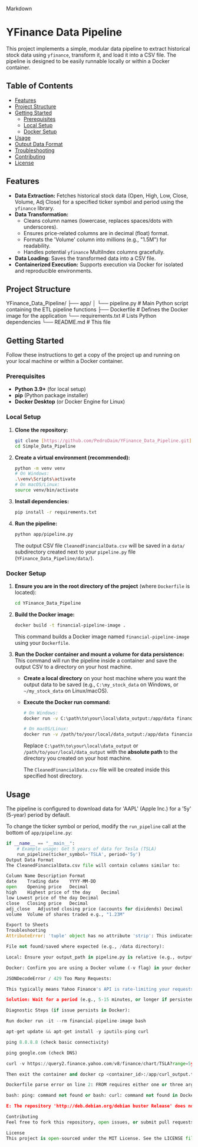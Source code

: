 Markdown

# YFinance Data Pipeline

This project implements a simple, modular data pipeline to extract historical stock data using `yfinance`, transform it, and load it into a CSV file. The pipeline is designed to be easily runnable locally or within a Docker container.

## Table of Contents

- [Features](#features)
- [Project Structure](#project-structure)
- [Getting Started](#getting-started)
  - [Prerequisites](#prerequisites)
  - [Local Setup](#local-setup)
  - [Docker Setup](#docker-setup)
- [Usage](#usage)
- [Output Data Format](#output-data-format)
- [Troubleshooting](#troubleshooting)
- [Contributing](#contributing)
- [License](#license)

## Features

* **Data Extraction:** Fetches historical stock data (Open, High, Low, Close, Volume, Adj Close) for a specified ticker symbol and period using the `yfinance` library.
* **Data Transformation:**
    * Cleans column names (lowercase, replaces spaces/dots with underscores).
    * Ensures price-related columns are in decimal (float) format.
    * Formats the 'Volume' column into millions (e.g., "1.5M") for readability.
    * Handles potential `yfinance` MultiIndex columns gracefully.
* **Data Loading:** Saves the transformed data into a CSV file.
* **Containerized Execution:** Supports execution via Docker for isolated and reproducible environments.

## Project Structure

YFinance_Data_Pipeline/
├── app/
│   └── pipeline.py       # Main Python script containing the ETL pipeline functions
├── Dockerfile            # Defines the Docker image for the application
└── requirements.txt      # Lists Python dependencies
└── README.md             # This file


## Getting Started

Follow these instructions to get a copy of the project up and running on your local machine or within a Docker container.

### Prerequisites

* **Python 3.9+** (for local setup)
* **pip** (Python package installer)
* **Docker Desktop** (or Docker Engine for Linux)

### Local Setup

1.  **Clone the repository:**
    ```bash
    git clone [https://github.com/PedroDaim/YFinance_Data_Pipeline.git](https://github.com/PedroDaim/YFinance_Data_Pipeline.git)
    cd Simple_Data_Pipeline
    ```
2.  **Create a virtual environment (recommended):**
    ```bash
    python -m venv venv
    # On Windows:
    .\venv\Scripts\activate
    # On macOS/Linux:
    source venv/bin/activate
    ```

3.  **Install dependencies:**
    ```bash
    pip install -r requirements.txt
    ```

4.  **Run the pipeline:**
    ```bash
    python app/pipeline.py
    ```
    The output CSV file `CleanedFinancialData.csv` will be saved in a `data/` subdirectory created next to your `pipeline.py` file (`YFinance_Data_Pipeline/data/`).

### Docker Setup

1.  **Ensure you are in the root directory of the project** (where `Dockerfile` is located):
    ```bash
    cd YFinance_Data_Pipeline
    ```

2.  **Build the Docker image:**
    ```bash
    docker build -t financial-pipeline-image .
    ```
    This command builds a Docker image named `financial-pipeline-image` using your `Dockerfile`.

3.  **Run the Docker container and mount a volume for data persistence:**
    This command will run the pipeline inside a container and save the output CSV to a directory on your host machine.

    * **Create a local directory** on your host machine where you want the output data to be saved (e.g., `C:\my_stock_data` on Windows, or `~/my_stock_data` on Linux/macOS).

    * **Execute the Docker run command:**
        ```bash
        # On Windows:
        docker run -v C:\path\to\your\local\data_output:/app/data financial-pipeline-image

        # On macOS/Linux:
        docker run -v /path/to/your/local/data_output:/app/data financial-pipeline-image
        ```
        Replace `C:\path\to\your\local\data_output` or `/path/to/your/local/data_output` with the **absolute path** to the directory you created on your host machine.

        The `CleanedFinancialData.csv` file will be created inside this specified host directory.

## Usage

The pipeline is configured to download data for 'AAPL' (Apple Inc.) for a '5y' (5-year) period by default.

To change the ticker symbol or period, modify the `run_pipeline` call at the bottom of `app/pipeline.py`:

```python
if __name__ == "__main__":
    # Example usage: Get 5 years of data for Tesla (TSLA)
    run_pipeline(ticker_symbol='TSLA', period='5y')
Output Data Format
The CleanedFinancialData.csv file will contain columns similar to:

Column Name	Description	Format
date	Trading date	YYYY-MM-DD
open	Opening price	Decimal
high	Highest price of the day	Decimal
low	Lowest price of the day	Decimal
close	Closing price	Decimal
adj_close	Adjusted closing price (accounts for dividends)	Decimal
volume	Volume of shares traded	e.g., "1.23M"

Export to Sheets
Troubleshooting
AttributeError: 'tuple' object has no attribute 'strip': This indicates an issue with column name processing, likely due to yfinance returning MultiIndex columns. Ensure your transform_data function includes logic to flatten MultiIndex columns (as updated during our discussions).

File not found/saved where expected (e.g., /data directory):

Local: Ensure your output_path in pipeline.py is relative (e.g., output_dir = "data"; output_path = os.path.join(output_dir, "CleanedFinancialData.csv")).

Docker: Confirm you are using a Docker volume (-v flag) in your docker run command, mapping a host directory to /app/data inside the container.

JSONDecodeError / 429 Too Many Requests:

This typically means Yahoo Finance's API is rate-limiting your requests.

Solution: Wait for a period (e.g., 5-15 minutes, or longer if persistent) and try again. Repeated requests, especially from the same public IP, can trigger this. If using a VPN or shared network, consider temporarily disabling VPN or changing networks if possible.

Diagnostic Steps (if issue persists in Docker):

Run docker run -it --rm financial-pipeline-image bash

apt-get update && apt-get install -y iputils-ping curl

ping 8.8.8.8 (check basic connectivity)

ping google.com (check DNS)

curl -v https://query2.finance.yahoo.com/v8/finance/chart/TSLA?range=5y&interval=1d > curl_output.txt 2>&1 (check API response)

Then exit the container and docker cp <container_id>:/app/curl_output.txt . to get the full response.

Dockerfile parse error on line 2: FROM requires either one or three arguments: This happens if you place a comment on the same line as the FROM instruction, immediately after the image name. Move the comment to its own line.

bash: ping: command not found or bash: curl: command not found in Docker: slim Docker images don't include these by default. You need to apt-get install -y iputils-ping curl inside the running container for debugging, or add these to your Dockerfile if you always need them (though this increases image size).

E: The repository 'http://deb.debian.org/debian buster Release' does not have a Release file.: Your Docker base image is likely outdated. Update your Dockerfile to use a newer Debian version, e.g., FROM python:3.11-slim-bullseye.

Contributing
Feel free to fork this repository, open issues, or submit pull requests with improvements.

License
This project is open-sourced under the MIT License. See the LICENSE file for more details.
